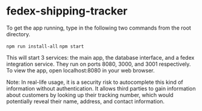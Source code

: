 # fedex-shipping-tracker

To get the app running, type in the following two commands from the root directory.

`npm run install-all`
`npm start`

This will start 3 services: the main app, the database interface, and a fedex integration service. They run on ports 8080, 3000, and 3001 respectively. To view the app, open localhost:8080 in your web browser.

Note: In real-life usage, it is a security risk to autocomplete this kind of information without authentication. It allows third parties to gain information about customers by looking up their tracking number, which would potentially reveal their name, address, and contact information.
